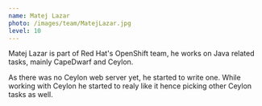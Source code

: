 ```yaml
---
name: Matej Lazar
photo: /images/team/MatejLazar.jpg
level: 10   
---
```


Matej Lazar is part of Red Hat's OpenShift team, he works on Java related tasks, mainly CapeDwarf and Ceylon.

As there was no Ceylon web server yet, he started to write one. While working with Ceylon he started to realy like it hence picking other Ceylon tasks as well.

